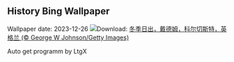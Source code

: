 ## History Bing Wallpaper
Wallpaper date: 2023-12-26
![](https://www.bing.com/th?id=OHR.BoxingDaySunrise_ZH-CN7431512686_UHD.jpg&w=1000)Download: [冬季日出，戴德姆，科尔切斯特，英格兰 (© George W Johnson/Getty Images)](https://www.bing.com/th?id=OHR.BoxingDaySunrise_ZH-CN7431512686_UHD.jpg)

Auto get programm by LtgX
